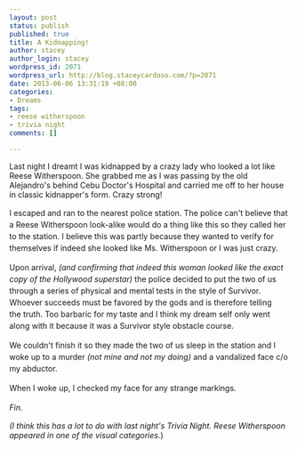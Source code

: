 ```yaml
--- 
layout: post
status: publish
published: true
title: A Kidnapping!
author: stacey
author_login: stacey
wordpress_id: 2071
wordpress_url: http://blog.staceycardoso.com/?p=2071
date: 2013-06-06 13:31:19 +08:00
categories: 
- Dreams
tags: 
- reese witherspoon
- trivia night
comments: []

---
```

Last night I dreamt I was kidnapped by a crazy lady who looked a lot like Reese Witherspoon. She grabbed me as I was passing by the old Alejandro's behind Cebu Doctor's Hospital and carried me off to her house in classic kidnapper's form. Crazy strong!

<span style="line-height: 1.5em;">I escaped and ran to the nearest police station. The police can't believe that a Reese Witherspoon look-alike would do a thing like this so they called her to the station. I believe this was partly because they wanted to verify for themselves if indeed she looked like Ms. Witherspoon or I was just crazy.</span>

<span style="line-height: 1.5em;">Upon arrival, <em>(and confirming that indeed this woman looked like the exact copy of the Hollywood superstar)</em> the police decided to put the two of us through a series of physical and mental tests in the style of Survivor. Whoever succeeds must be favored by the gods and is therefore telling the </span>truth. Too barbaric for my taste and I think my dream self only went along with it because it was a Survivor style obstacle course.<span style="line-height: 1.5em;"> </span>

<span style="line-height: 1.5em;">We couldn't finish it so they made the two of us sleep in the station and I woke up to a murder <em>(not mine and not my doing)</em> and a vandalized face c/o my abductor.</span>

<span style="line-height: 1.5em;">When I woke up, I checked my face for any strange markings.</span>

<span style="line-height: 1.5em;"><em>Fin.</em> </span>

<em>(I think this has a lot to do with last night's Trivia Night. Reese Witherspoon appeared in one of the visual categories.</em>)
